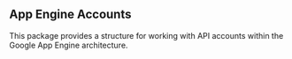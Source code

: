 ## App Engine Accounts

This package provides a structure for working with API accounts
within the Google App Engine architecture.